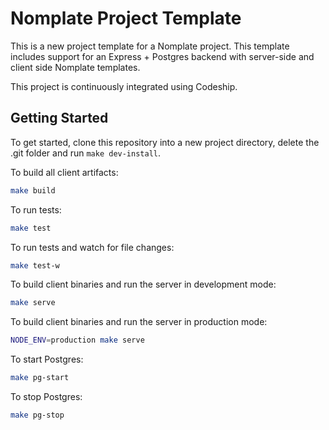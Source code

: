 # Nomplate Project Template

This is a new project template for a Nomplate project. This template includes
support for an Express + Postgres backend with server-side and client side
Nomplate templates.

This project is continuously integrated using Codeship.

## Getting Started
To get started, clone this repository into a new project directory, delete the .git folder and run `make dev-install`.

To build all client artifacts:
```bash
make build
```

To run tests:
```bash
make test
```

To run tests and watch for file changes:
```bash
make test-w
```

To build client binaries and run the server in development mode:
```bash
make serve
```

To build client binaries and run the server in production mode:
```bash
NODE_ENV=production make serve
```

To start Postgres:
```bash
make pg-start
```

To stop Postgres:
```bash
make pg-stop
```

